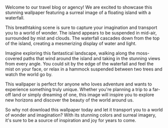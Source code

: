<!--
Write me content for website with wallpaper "A surreal image of a floating island with a waterfall for a travel blog or agency"
-->

<!--font:Poppins-->

Welcome to our travel blog or agency! We are excited to showcase this stunning wallpaper featuring a surreal image of a floating island with a waterfall.

This breathtaking scene is sure to capture your imagination and transport you to a world of wonder. The island appears to be suspended in mid-air, surrounded by mist and clouds. The waterfall cascades down from the top of the island, creating a mesmerizing display of water and light.

Imagine exploring this fantastical landscape, walking along the moss-covered paths that wind around the island and taking in the stunning views from every angle. You could sit by the edge of the waterfall and feel the mist on your face, or relax in a hammock suspended between two trees and watch the world go by.

This wallpaper is perfect for anyone who loves adventure and wants to experience something truly unique. Whether you're planning a trip to a far-off land or simply dreaming of one, this image will inspire you to explore new horizons and discover the beauty of the world around us.

So why not download this wallpaper today and let it transport you to a world of wonder and imagination? With its stunning colors and surreal imagery, it's sure to be a source of inspiration and joy for years to come.
